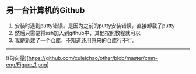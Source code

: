## 另一台计算机的Github
1. 安装时遇到putty错误。是因为之前的putty安装错误，直接卸载了putty
2. 然后只需要将ssh加入到github中，其他按照教程就可以
3. 我是新建了一个仓库，不知道还用原来的仓库行不行。

---
!(句向量)[https://github.com/xuleichao/other/blob/master/cmn-eng/Figure_1.png]
